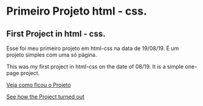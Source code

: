# Primeiro Projeto html - css.
## First Project in html - css.

 Esse foi meu primeiro projeto em html-css na data de 19/08/19.
 É um projeto simples com uma só página.

 This was my first project in html-css on the date of 08/19.
 It is a simple one-page project.

 [Veja como ficou o Projeto](https://euclideskinto.github.io/primeiro-projeto-html-css/)

 [See how the Project turned out](https://euclideskinto.github.io/primeiro-projeto-html-css/)
